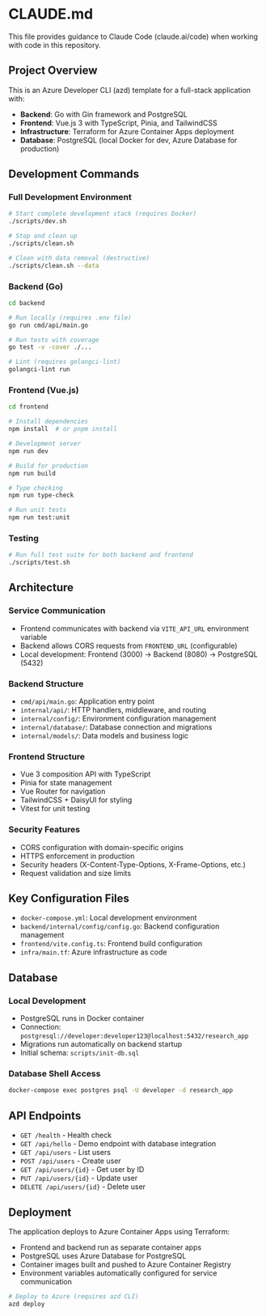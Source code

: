 # CLAUDE.md

This file provides guidance to Claude Code (claude.ai/code) when working with code in this repository.

## Project Overview

This is an Azure Developer CLI (azd) template for a full-stack application with:
- **Backend**: Go with Gin framework and PostgreSQL
- **Frontend**: Vue.js 3 with TypeScript, Pinia, and TailwindCSS
- **Infrastructure**: Terraform for Azure Container Apps deployment
- **Database**: PostgreSQL (local Docker for dev, Azure Database for production)

## Development Commands

### Full Development Environment
```bash
# Start complete development stack (requires Docker)
./scripts/dev.sh

# Stop and clean up
./scripts/clean.sh

# Clean with data removal (destructive)
./scripts/clean.sh --data
```

### Backend (Go)
```bash
cd backend

# Run locally (requires .env file)
go run cmd/api/main.go

# Run tests with coverage
go test -v -cover ./...

# Lint (requires golangci-lint)
golangci-lint run
```

### Frontend (Vue.js)
```bash
cd frontend

# Install dependencies
npm install  # or pnpm install

# Development server
npm run dev

# Build for production
npm run build

# Type checking
npm run type-check

# Run unit tests
npm run test:unit
```

### Testing
```bash
# Run full test suite for both backend and frontend
./scripts/test.sh
```

## Architecture

### Service Communication
- Frontend communicates with backend via `VITE_API_URL` environment variable
- Backend allows CORS requests from `FRONTEND_URL` (configurable)
- Local development: Frontend (3000) → Backend (8080) → PostgreSQL (5432)

### Backend Structure
- `cmd/api/main.go`: Application entry point
- `internal/api/`: HTTP handlers, middleware, and routing
- `internal/config/`: Environment configuration management
- `internal/database/`: Database connection and migrations
- `internal/models/`: Data models and business logic

### Frontend Structure
- Vue 3 composition API with TypeScript
- Pinia for state management
- Vue Router for navigation
- TailwindCSS + DaisyUI for styling
- Vitest for unit testing

### Security Features
- CORS configuration with domain-specific origins
- HTTPS enforcement in production
- Security headers (X-Content-Type-Options, X-Frame-Options, etc.)
- Request validation and size limits

## Key Configuration Files

- `docker-compose.yml`: Local development environment
- `backend/internal/config/config.go`: Backend configuration management
- `frontend/vite.config.ts`: Frontend build configuration
- `infra/main.tf`: Azure infrastructure as code

## Database

### Local Development
- PostgreSQL runs in Docker container
- Connection: `postgresql://developer:developer123@localhost:5432/research_app`
- Migrations run automatically on backend startup
- Initial schema: `scripts/init-db.sql`

### Database Shell Access
```bash
docker-compose exec postgres psql -U developer -d research_app
```

## API Endpoints

- `GET /health` - Health check
- `GET /api/hello` - Demo endpoint with database integration  
- `GET /api/users` - List users
- `POST /api/users` - Create user
- `GET /api/users/{id}` - Get user by ID
- `PUT /api/users/{id}` - Update user
- `DELETE /api/users/{id}` - Delete user

## Deployment

The application deploys to Azure Container Apps using Terraform:
- Frontend and backend run as separate container apps
- PostgreSQL uses Azure Database for PostgreSQL
- Container images built and pushed to Azure Container Registry
- Environment variables automatically configured for service communication

```bash
# Deploy to Azure (requires azd CLI)
azd deploy
```